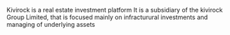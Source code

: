 Kivirock is a real estate investment platform It is a subsidiary of the kivirock Group Limited, that is focused mainly on infracturural investments and managing of underlying assets
